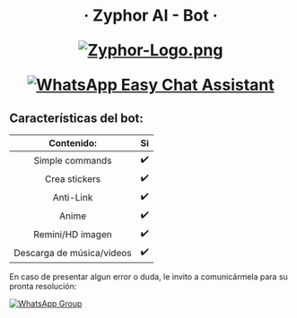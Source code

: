 <h1 align="center">‧ Zyphor AI - Bot ‧
</p>
<p>

[![Zyphor-Logo.png](https://i.postimg.cc/vTbLwRtq/Zyphor-Logo.png)](https://postimg.cc/7GtTSWc0)
<p align="center">
        <a href="#"><img title="WhatsApp Easy Chat Assistant" src="https://img.shields.io/badge/-WhatsApp Easy Chat Assistant-green?colorA=%23ff0000&colorB=%23017e40&style=for-the-badge"></a>
    </p>
    <p>

## Características del bot:
|  Contenido:  |                                           Si |
| :---------------------------------------------: | :-----------: |
| Simple commands|✔️|
| Crea stickers|✔️|
| Anti-Link|✔️|
| Anime|✔️|
| Remini/HD imagen|✔️|
| Descarga de música/videos|✔️|

En caso de presentar algun error o duda, le invito a comunicármela para su pronta resolución:

[![WhatsApp Group](https://img.shields.io/badge/WhatsApp-25D366?style=for-the-badge&logo=whatsapp&logoColor=white)](https://wa.me/51933479416)
